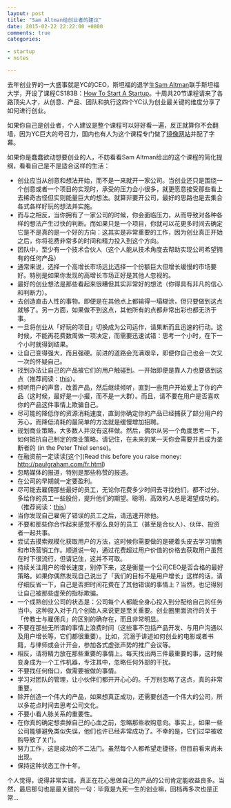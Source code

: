 ```yaml
---
layout: post
title: "Sam Altman给创业者的建议"
date: 2015-02-22 22:22:00 +0800
comments: true
categories:

- startup
- notes

---
```


去年创业界的一大盛事就是YC的CEO，斯坦福的退学生[Sam Altman](http://blog.samaltman.com/)联手斯坦福大学，开设了课程CS183B：[How To Start A Startup](http://startupclass.samaltman.com/)。十周共20节课程请来了各路顶尖人才，从创意、产品、团队和执行这四个YC认为创业最关键的维度分享了如何进行创业。

如果你自己是创业者，个人建议是整个课程可以好好看一遍，反正就算你不会翻墙，因为YC巨大的号召力，国内也有人为这个课程专门做了[镜像网站](http://startupclass.club/)并配了字幕。

如果你是蠢蠢欲动想要创业的人，不妨看看Sam Altman给出的这个课程的简化提纲，看看自己是不是适合这样的生活：

- 创业应当从创意和想法开始，而不是一来就开一家公司。当创业还只是围绕一个创意或者一个项目的实现时，承受的压力会小很多，就更愿意接受那些看上去稀奇古怪但实则能量巨大的想法。就算非要开公司，最好的思路也是去集合各式各样好玩的想法并实施。
- 而与之相反，当你拥有了一家公司的时候，你会面临压力，从而导致对各种各样的想法产生过快的判断。而如果只是一个项目，你就可以花更多时间去确定它是不是真的是一个好的方向：这其实是非常重要的工作，因为创业真正开始之后，你将花费非常多的时间和精力投入到这个方向。
- 团队中，至少有一个技术合伙人（这个人能从技术角度去帮助实现公司希望拥有的任何产品）
- 通常来说，选择一个高增长市场远比选择一个份额巨大但增长缓慢的市场要好。特别是如果你发现的高增长市场正好是其他人忽视的。
- 最好的创业想法是那些看起来很糟但其实非常好的想法（你得具有非凡的信心和判断力）。
- 去创造直击人性的事物。即便是在其他点上都输得一塌糊涂，但只要做到这点就够了。另一方面，如果做不到这点，其他所有的点都非常出彩也都无济于事。
- 一旦将创业从「好玩的项目」切换成为公司运作，请果断而且迅速的行动。这时候，不能再花费数周做一项决定，而需要迅速试错：思考一个小时，在下一个小时就得到结果。
- 让自己变得强大，而且强硬。前进的道路会充满艰辛，即便你自己也会一次又一次的怀疑自己。
- 找到办法让自己的产品被它们的用户触碰到。一开始即便是靠人力也要做到这点（推荐阅读：[this](http://www.paulgraham.com/ds.html)）。
- 倾听用户的声音，改善产品，然后继续倾听，直到一些用户开始爱上了你的产品（这时候，最好是一小撮，而不是一大群）。而且，请不要在用户是否喜欢你的产品这件事情上欺骗自己。
- 尽可能的降低你的资源消耗速度，直到你确定你的产品已经捕获了部分用户的芳心，而降低消耗的最简单的方法就是缓慢增加招聘。
- 规划商业策略，大多数人并没有这样做。然后，偶尔从另一个角度思考一下，如何抵抗自己制定的商业策略。请记住，在未来的某一天你会需要并且成为垄断者的 (in the Peter Thiel sense)。
- 在融资前一定读读[这个](Read this before you raise money: http://paulgraham.com/fr.html)
- 忽略媒体的报道，特别是那些称赞的报道。
- 在公司的早期就一定要盈利。
- 尽可能去雇佣那些最好的员工，无论你花费多少时间去寻找他们，都不过分。多给你的员工一些股份，提升他们的期望。聪明、高效的人总是渴望成功的。（推荐阅读：[this](http://blog.samaltman.com/how-to-hire)）
- 当你发现自己雇佣了错误的员工之后，请迅速开除他。
- 不要和那些你合作起来感觉不那么良好的员工（甚至是合伙人）、伙伴、投资者一起共事。
- 尝试去摸索规模化获取用户的方法，这时候你需要做的是硬着头皮去学习销售和市场营销工作。顺道说一句，通过花费超过用户价值的价格去获取用户虽然在时下很流行，但请记住，这并不可取。
- 持续关注用户的增长速度，别停下来，这是衡量一个公司CEO是否合格的最好策略。如果你偶然发现自己说出了「我们的目标不是用户增长」这样的话，请仔细反省一下，自己是否把时间花费在了其他错误的事情上？当然，也记得别让自己被那些虚荣的指标欺骗。
- 一个成熟创业公司的状态是：公司每个人都能全身心投入到分配给自己的任务当中。这种投入对于几个创始人来说更是至关重要。创业圈里面流行的关于「传教士与雇佣兵」的区别的确存在，而且非常明显。
- 不要在那些无所谓的事情上浪费时间（这些事不包括产品开发、与用户沟通以及用户增长等，它们都很重要）。比如，沉溺于讲述如何创业的电影或者书籍，与律师或会计开会，参加各式虚张声势的推广会议等。
- 相反，请将精力放在那些重要的事情上。每天找出两三件最重要的事，这时候变身成为一个工作机器，专注其中，忽略任何外部的干扰。
- 不要找任何借口，做需要被做的事情。
- 学习对团队的管理，让小伙伴们都开开心心的。千万别忽略了这点，真的非常重要。
- 除开创造一个伟大的产品，如果想真正成功，还需要创造一个伟大的公司，所以多花点时间去思考公司文化。
- 不要小看人脉关系的重要性。
- 在你真的确定想卖掉自己的心血之前，忽略那些收购意向。事实上，如果一些公司能够避免类似失误，他们也许已经非常成功了。不幸的是，它们过早被收购导致了关门。
- 努力工作，这是成功的不二法门。虽然每个人都希望走捷径，但目前看来尚未出现。
- 保持这种状态工作十年。

个人觉得，说得非常实诚，真正在花心思做自己的产品的公司肯定能收益良多。当然，最后那句也是最关键的一句：毕竟是九死一生的创业嘛，回档再多次也是正常...
